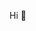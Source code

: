 Hi 👋

<!---
shiiraz/shiiraz is a ✨ special ✨ repository because its `README.md` (this file) appears on your GitHub profile.
You can click the Preview link to take a look at your changes.
--->
